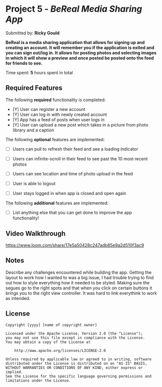 # Project 5 - *BeReal Media Sharing App*

Submitted by: **Ricky Gould**

**BeReal is a media sharing application that allows for signing up and creating an account. It will remember you if the application is exited and you can sign out/log in.
It allows for posting photos and selecting images in which it will show a preview and once posted be posted onto the feed for friends to see.**

Time spent: **5** hours spent in total

## Required Features

The following **required** functionality is completed:

- [Y] User can register a new account
- [Y] User can log in with newly created account
- [Y] App has a feed of posts when user logs in
- [Y] User can upload a new post which takes in a picture from photo library and a caption	
 
The following **optional** features are implemented:

- [ ] Users can pull to refresh their feed and see a loading indicator
- [ ] Users can infinite-scroll in their feed to see past the 10 most recent photos
- [ ] Users can see location and time of photo upload in the feed	
- [ ] User is able to logout
- [ ] User stays logged in when app is closed and open again	


The following **additional** features are implemented:

- [ ] List anything else that you can get done to improve the app functionality!

## Video Walkthrough
https://www.loom.com/share/17e5a50428c247adb85e9a2d510f3ac9

## Notes

Describe any challenges encountered while building the app.
Getting the layout to work how I wanted to was a big issue, I had trouble trying to find out how to style everything how it needed to be styled. Making sure the segues go to the right
spots and that when you click on certain buttons it brings you to the right view controller. It was hard to link everythink to work as intended.
## License

    Copyright [yyyy] [name of copyright owner]

    Licensed under the Apache License, Version 2.0 (the "License");
    you may not use this file except in compliance with the License.
    You may obtain a copy of the License at

        http://www.apache.org/licenses/LICENSE-2.0

    Unless required by applicable law or agreed to in writing, software
    distributed under the License is distributed on an "AS IS" BASIS,
    WITHOUT WARRANTIES OR CONDITIONS OF ANY KIND, either express or implied.
    See the License for the specific language governing permissions and
    limitations under the License.
